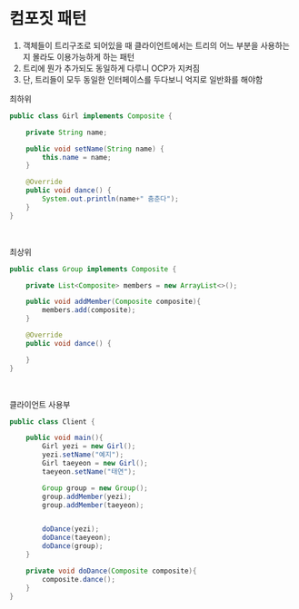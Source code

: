 컴포짓 패턴
====

1. 객체들이 트리구조로 되어있을 때 클라이언트에서는 트리의 어느 부분을 사용하는지 몰라도 이용가능하게 하는 패턴
2. 트리에 뭔가 추가되도 동일하게 다루니 OCP가 지켜짐
3. 단, 트리들이 모두 동일한 인터페이스를 두다보니 억지로 일반화를 해야함


최하위 
```java
public class Girl implements Composite {

    private String name;

    public void setName(String name) {
        this.name = name;
    }

    @Override
    public void dance() {
        System.out.println(name+" 춤춘다");
    }
}
```
<br>

최상위
```java
public class Group implements Composite {

    private List<Composite> members = new ArrayList<>();

    public void addMember(Composite composite){
        members.add(composite);
    }

    @Override
    public void dance() {

    }
}
```
<br>

클라이언트 사용부 
```java
public class Client {

    public void main(){
        Girl yezi = new Girl();
        yezi.setName("예지");
        Girl taeyeon = new Girl();
        taeyeon.setName("태연");

        Group group = new Group();
        group.addMember(yezi);
        group.addMember(taeyeon);


        doDance(yezi);
        doDance(taeyeon);
        doDance(group);
    }

    private void doDance(Composite composite){
        composite.dance();
    }
}
```